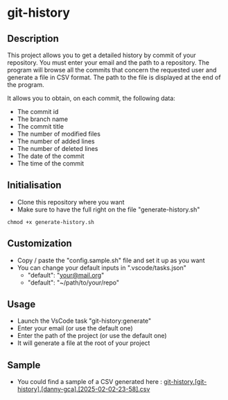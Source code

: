 # git-history

## Description
This project allows you to get a detailed history by commit of your repository.
You must enter your email and the path to a repository.
The program will browse all the commits that concern the requested user and generate a file in CSV format.
The path to the file is displayed at the end of the program.

It allows you to obtain, on each commit, the following data:
- The commit id
- The branch name
- The commit title
- The number of modified files
- The number of added lines
- The number of deleted lines
- The date of the commit
- The time of the commit

## Initialisation
- Clone this repository where you want
- Make sure to have the full right on the file "generate-history.sh"
```
chmod +x generate-history.sh
```

## Customization
- Copy / paste the "config.sample.sh" file and set it up as you want
- You can change your default inputs in ".vscode/tasks.json"
  - "default": "your@mail.org"
  - "default": "~/path/to/your/repo"

## Usage
- Launch the VsCode task "git-history:generate"
- Enter your email (or use the default one)
- Enter the path of the project (or use the default one)
- It will generate a file at the root of your project

## Sample
- You could find a sample of a CSV generated here : 
[git-history.[git-history].[danny-gca].[2025-02-02-23-58].csv](git-history/git-history.[git-history].[danny-gca].[2025-02-02-23-58].csv)
